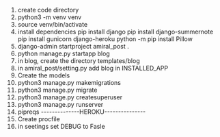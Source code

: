 1. create code directory
2. python3 -m venv venv
3. source venv/bin/activate
4. install dependencies
pip install django
pip install django-summernote
pip install gunicorn django-heroku
python -m pip install Pillow
5. django-admin startproject amiral_post .
6. python manage.py startapp blog
7. in blog, create the directory templates/blog
8. in amiral_post/setting.py add blog in INSTALLED_APP
9. Create the models
11. python3 manage.py makemigrations
12. python3 manage.py migrate
13. python3 manage.py createsuperuser
14. python3 manage.py runserver
15. pipreqs
--------------HEROKU---------------
1. Create procfile
2. in seetings set DEBUG to Fasle